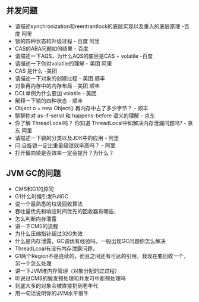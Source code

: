 ## 并发问题

- 请描述synchronization和reentrantlock的底层实现以及重入的底层原理 -百度 阿里
- 锁的四种状态和升级过程 - 百度 阿里
- CAS的ABA问题如何结果 - 百度
- 请描述一下AQS，为什么AQS的底层是CAS + volatile -百度
- 请描述一下你对volatile的理解 - 美团 阿里
- CAS 是什么 -美团
- 请描述一下对象的创建过程 - 美团 顺丰
- 对象再内存中的内存布局 - 美团 顺丰
- DCL单例为什么要加 volatile - 美团
- 解释一下锁的四种状态 - 顺丰
- Object o = new Object() 再内存中占了多少字节？  - 顺丰
- 聊聊你对 as-if-serial 和 happens-before 语义的理解 - 京东
- 你了解 ThreadLocal吗？ 你知道 ThreadLocal中如解决内存泄漏问题吗? - 京东 阿里
- 请描述一下锁的分类以及JDK中的应用 - 阿里
- 问:自旋锁一定比重量级锁效率高吗？ - 阿里
- 打开偏向锁是否效率一定会提升？为什么？





## JVM GC的问题

- CMS和G1的异同
- G1什么时候引发FullGC
- 说一个最熟悉的垃圾回收算法
- 吞吐量优先和响应时间优先的回收器有哪些、
- 怎么判断内存泄露
- 讲一下CMS的流程
- 为什么压缩指针超过32G失效
- 什么是内存泄露，GC调优有经验吗，一般出现GC问题你怎么解决
- ThreadLcoal有没有内存泄露问题，
- G1两个Region不是连续的，而且之间还有可达的引用，我现在要回收一个，另一个怎么处理
- 讲一下JVM堆内存管理（对象分配的过过程）
- 听说过CMS的鬓发预处理和并发可中断预处理吗
- 到底大多的对象会被直接扔到老年代
- 用一句话说明你的JVM水平很牛

